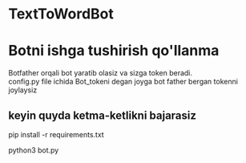 # TextToWordBot

<h1>Botni ishga tushirish qo'llanma</h1>
<p>Botfather orqali bot yaratib olasiz va sizga token beradi.<br> config.py file ichida Bot_tokeni degan joyga
bot father bergan tokenni joylaysiz</p>
<h2>keyin quyda ketma-ketlikni bajarasiz</h2>
<p>pip install -r requirements.txt</p>
<p>python3 bot.py</p>
